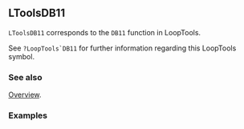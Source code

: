 ## LToolsDB11

`LToolsDB11` corresponds to the `DB11` function in LoopTools.

See ``?LoopTools`DB11`` for further information regarding this LoopTools symbol.

### See also

[Overview](Extra/FeynHelpers.md).

### Examples